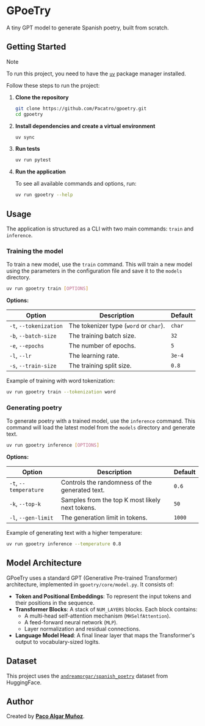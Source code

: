 # GPoeTry

A tiny GPT model to generate Spanish poetry, built from scratch.

## Getting Started

> [!NOTE]
> To run this project, you need to have the [`uv`](https://docs.astral.sh/uv/) package manager installed.

Follow these steps to run the project:

1. **Clone the repository**

    ```bash
    git clone https://github.com/Pacatro/gpoetry.git
    cd gpoetry
    ```

2. **Install dependencies and create a virtual environment**

    ```bash
    uv sync
    ```

3. **Run tests**

    ```bash
    uv run pytest
    ```

4. **Run the application**

    To see all available commands and options, run:

    ```bash
    uv run gpoetry --help
    ```

## Usage

The application is structured as a CLI with two main commands: `train` and `inference`.

### Training the model

To train a new model, use the `train` command. This will train a new model using the parameters in the configuration file and save it to the `models` directory.

```bash
uv run gpoetry train [OPTIONS]
```

**Options:**

| Option | Description | Default |
| --- | --- | --- |
| `-t`, `--tokenization` | The tokenizer type (`word` or `char`). | `char` |
| `-b`, `--batch-size` | The training batch size. | `32` |
| `-e`, `--epochs` | The number of epochs. | `5` |
| `-l`, `--lr` | The learning rate. | `3e-4` |
| `-s`, `--train-size` | The training split size. | `0.8` |

Example of training with word tokenization:

```bash
uv run gpoetry train --tokenization word
```

### Generating poetry

To generate poetry with a trained model, use the `inference` command. This command will load the latest model from the `models` directory and generate text.

```bash
uv run gpoetry inference [OPTIONS]
```

**Options:**

| Option | Description | Default |
| --- | --- | --- |
| `-t`, `--temperature` | Controls the randomness of the generated text. | `0.6`|
| `-k`, `--top-k` | Samples from the top K most likely next tokens. | `50` |
| `-l`, `--gen-limit` | The generation limit in tokens. | `1000` |

Example of generating text with a higher temperature:

```bash
uv run gpoetry inference --temperature 0.8
```

## Model Architecture

GPoeTry uses a standard GPT (Generative Pre-trained Transformer) architecture, implemented in `gpoetry/core/model.py`. It consists of:

- **Token and Positional Embeddings**: To represent the input tokens and their positions in the sequence.
- **Transformer Blocks**: A stack of `NUM_LAYERS` blocks. Each block contains:
  - A multi-head self-attention mechanism (`MHSelfAttention`).
  - A feed-forward neural network (`MLP`).
  - Layer normalization and residual connections.
- **Language Model Head**: A final linear layer that maps the Transformer's output to vocabulary-sized logits.

## Dataset

This project uses the [`andreamorgar/spanish_poetry`](https://huggingface.co/datasets/andreamorgar/spanish_poetry) dataset from HuggingFace.

## Author

Created by [**Paco Algar Muñoz**](https://github.com/Pacatro).
